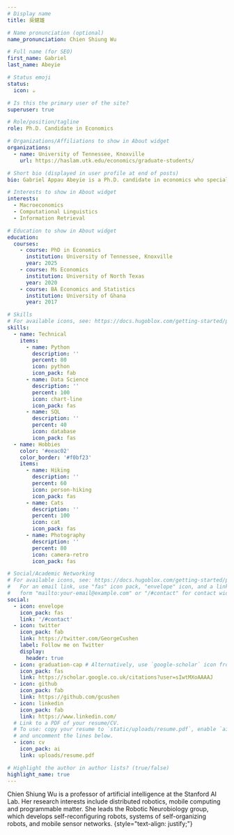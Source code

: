 ```yaml
---
# Display name
title: 吳健雄

# Name pronunciation (optional)
name_pronunciation: Chien Shiung Wu

# Full name (for SEO)
first_name: Gabriel
last_name: Abeyie

# Status emoji
status:
  icon: ☕️

# Is this the primary user of the site?
superuser: true

# Role/position/tagline
role: Ph.D. Candidate in Economics

# Organizations/Affiliations to show in About widget
organizations:
  - name: University of Tennessee, Knoxville
    url: https://haslam.utk.edu/economics/graduate-students/

# Short bio (displayed in user profile at end of posts)
bio: Gabriel Appau Abeyie is a Ph.D. candidate in economics who specializes in using text data to forecast and analyze macroeconomic variables through advanced machine learning and natural language processing techniques. He also explores various macroeconomic methods for policy analysis and forecasting purposes. Beyond his research endeavors, Gabriel has taught courses in statistics, macroeconomics and applied econometrics. He holds a bachelor’s degree in economics and statistics from the University of Ghana and a master’s degree in economics and decision science from the University of North Texas. In his free time, Gabriel enjoys watching sports, specifically soccer and basketball. He also enjoys playing ping-pong and cherishing moments with his family and friends.

# Interests to show in About widget
interests:
  - Macroeconomics
  - Computational Linguistics
  - Information Retrieval

# Education to show in About widget
education:
  courses:
    - course: PhD in Economics
      institution: University of Tennessee, Knoxville
      year: 2025
    - course: Ms Economics
      institution: University of North Texas
      year: 2020
    - course: BA Economics and Statistics
      institution: University of Ghana
      year: 2017

# Skills
# For available icons, see: https://docs.hugoblox.com/getting-started/page-builder/#icons
skills:
  - name: Technical
    items:
      - name: Python
        description: ''
        percent: 80
        icon: python
        icon_pack: fab
      - name: Data Science
        description: ''
        percent: 100
        icon: chart-line
        icon_pack: fas
      - name: SQL
        description: ''
        percent: 40
        icon: database
        icon_pack: fas
  - name: Hobbies
    color: '#eeac02'
    color_border: '#f0bf23'
    items:
      - name: Hiking
        description: ''
        percent: 60
        icon: person-hiking
        icon_pack: fas
      - name: Cats
        description: ''
        percent: 100
        icon: cat
        icon_pack: fas
      - name: Photography
        description: ''
        percent: 80
        icon: camera-retro
        icon_pack: fas

# Social/Academic Networking
# For available icons, see: https://docs.hugoblox.com/getting-started/page-builder/#icons
#   For an email link, use "fas" icon pack, "envelope" icon, and a link in the
#   form "mailto:your-email@example.com" or "/#contact" for contact widget.
social:
  - icon: envelope
    icon_pack: fas
    link: '/#contact'
  - icon: twitter
    icon_pack: fab
    link: https://twitter.com/GeorgeCushen
    label: Follow me on Twitter
    display:
      header: true
  - icon: graduation-cap # Alternatively, use `google-scholar` icon from `ai` icon pack
    icon_pack: fas
    link: https://scholar.google.co.uk/citations?user=sIwtMXoAAAAJ
  - icon: github
    icon_pack: fab
    link: https://github.com/gcushen
  - icon: linkedin
    icon_pack: fab
    link: https://www.linkedin.com/
  # Link to a PDF of your resume/CV.
  # To use: copy your resume to `static/uploads/resume.pdf`, enable `ai` icons in `params.yaml`,
  # and uncomment the lines below.
  - icon: cv
    icon_pack: ai
    link: uploads/resume.pdf

# Highlight the author in author lists? (true/false)
highlight_name: true
---
```


Chien Shiung Wu is a professor of artificial intelligence at the Stanford AI Lab. Her research interests include distributed robotics, mobile computing and programmable matter. She leads the Robotic Neurobiology group, which develops self-reconfiguring robots, systems of self-organizing robots, and mobile sensor networks.
{style="text-align: justify;"}
